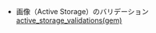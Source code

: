 - 画像（Active Storage）のバリデーション<br>
[active_storage_validations(gem)](https://github.com/igorkasyanchuk/active_storage_validations)
